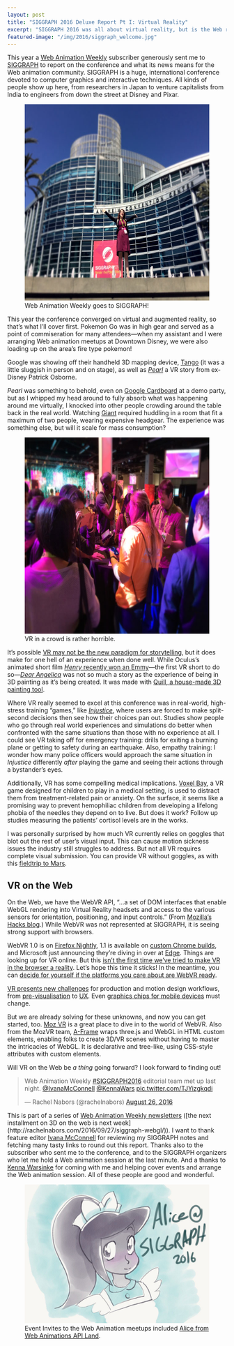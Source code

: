 ```yaml
---
layout: post
title: "SIGGRAPH 2016 Deluxe Report Pt I: Virtual Reality"
excerpt: "SIGGRAPH 2016 was all about virtual reality, but is the Web ready for VR? Maybe with WebVR..."
featured-image: "/img/2016/siggraph_welcome.jpg"
---
```


This year a [Web Animation Weekly](http://webanimationweekly.com/) subscriber generously sent me to [SIGGRAPH](http://s2016.siggraph.org/) to report on the conference and what its news means for the Web animation community. SIGGRAPH is a huge, international conference devoted to computer graphics and interactive techniques. All kinds of people show up here, from researchers in Japan to venture capitalists from India to engineers from down the street at Disney and Pixar.

<figure>
    <img src="/img/2016/siggraph_welcome.jpg" srcset="/img/2016/siggraph_welcome-2x.jpg 2x" height="450" width="600" alt="Rachel Nabors striking a victory pose in front of the Anaheim Convention Center.">
    <figcaption>
        Web Animation Weekly goes to SIGGRAPH!
    </figcaption>
</figure>

This year the conference converged on virtual and augmented reality, so that’s what I’ll cover first. Pokemon Go was in high gear and served as a point of commiseration for many attendees&mdash;when my assistant and I were arranging Web animation meetups at Downtown Disney, we were also loading up on the area’s fire type pokemon!

Google was showing off their handheld 3D mapping device, [Tango](https://www.youtube.com/watch?v=Tu5VpWJIbxo&amp;list=TLR3aE7uzJKj4yODA4MjAxNg) (it was a little sluggish in person and on stage), as well as _[Pearl](https://www.inverse.com/article/14427-google-s-vr-film-pearl-combines-disney-charm-and-cutting-edge-tech)_ a VR story from ex-Disney Patrick Osborne.

_Pearl_ was something to behold, even on [Google Cardboard](https://vr.google.com/cardboard/) at a demo party, but as I whipped my head around to fully absorb what was happening around me virtually, I knocked into other people crowding around the table back in the real world. Watching [Giant](http://giantofficial.com/) required huddling in a room that fit a maximum of two people, wearing expensive headgear. The experience was something else, but will it scale for mass consumption?

<figure>
    <img src="/img/2016/siggraph_crowd.jpg" srcset="/img/2016/siggraph_crowd-2x.jpg 2x" height="450" width="600" alt="People crowded around a table wearing VR goggles.">
    <figcaption>
        VR in a crowd is rather horrible.
    </figcaption>
</figure>

It’s possible [VR may not be the new paradigm for storytelling](https://www.techinasia.com/virtual-reality-storytelling), but it does make for one hell of an experience when done well. While Oculus’s animated short film [_Henry_ recently won an Emmy](https://www.wired.com/2016/09/oculus-henry-emmy/)&mdash;the first VR short to do so&mdash;_[Dear Angelica](https://www.youtube.com/watch?v=JbzbX9F6Lhs)_ was not so much a story as the experience of being in 3D painting as it’s being created. It was made with [Quill, a house-made 3D painting tool](http://www.wired.co.uk/article/oculus-quill-drawing-tool-virtual-reality).

Where VR really seemed to excel at this conference was in real-world, high-stress training “games,” like _[Injustice](https://vimeo.com/152674197)_, where users are forced to make split-second decisions then see how their choices pan out. Studies show people who go through real world experiences and simulations do better when confronted with the same situations than those with no experience at all. I could see VR taking off for emergency training: drills for exiting a burning plane or getting to safety during an earthquake. Also, empathy training: I wonder how many police officers would approach the same situation in _Injustice_ differently _after_ playing the game and seeing their actions through a bystander’s eyes.

Additionally, VR has some compelling medical implications. [Voxel Bay](https://accad.osu.edu/assets/files/Voxel%20BayAbstract_0504.pdf), a VR game designed for children to play in a medical setting, is used to distract them from treatment-related pain or anxiety. On the surface, it seems like a promising way to prevent hemophiliac children from developing a lifelong phobia of the needles they depend on to live. But does it work? Follow up studies measuring the patients’ cortisol levels are in the works.

I was personally surprised by how much VR currently relies on goggles that blot out the rest of user’s visual input. This can cause motion sickness issues the industry still struggles to address. But not all VR requires complete visual submission. You can provide VR without goggles, as with this [fieldtrip to Mars](http://motionographer.com/2016/07/12/vr-without-goggles-field-trip-to-mars-sends-a-souped-up-school-bus-to-space/).

## VR on the Web

On the Web, we have the WebVR API, “&hellip;a set of DOM interfaces that enable WebGL rendering into Virtual Reality headsets and access to the various sensors for orientation, positioning, and input controls.” (From [Mozilla’s Hacks blog](https://hacks.mozilla.org/2016/03/introducing-the-webvr-1-0-api-proposal/).) While WebVR was not represented at SIGGRAPH, it is seeing strong support with browsers.

WebVR 1.0 is on [Firefox Nightly](https://blog.mozvr.com/webvr-1-0-available-in-firefox-nightly/), 1.1 is available on [custom Chrome builds](https://webvr.info/get-chrome/), and Microsoft just announcing they’re diving in over at [Edge](https://blogs.windows.com/msedgedev/2016/09/09/webvr-in-development-edge/). Things are looking up for VR online. But this [isn’t the first time we’ve tried to make VR in the browser a reality](https://tonyparisi.wordpress.com/2016/08/13/third-times-the-charm/). Let’s hope this time it sticks! In the meantime, you can [decide for yourself if the platforms you care about are WebVR ready](https://iswebvrready.org/).

[VR presents new challenges](http://motionographer.com/2016/08/01/4-things-we-wished-wed-known-before-creating-a-vr-experience-in-unreal/) for production and motion design workflows, from [pre-visualisation](https://vimeo.com/141330081) to [UX](http://www.uxofvr.com/). Even [graphics chips for mobile devices](http://malideveloper.arm.com/downloads/Presentations/GDC%202016/Theatre/Inside_VR_on_Mobile.pdf) must change.

But we are already solving for these unknowns, and now you can get started, too. [Moz VR](https://mozvr.com) is a great place to dive in to the world of WebVR. Also from the MozVR team, [A-Frame](https://aframe.io/) wraps three.js and WebGL in HTML custom elements, enabling folks to create 3D/VR scenes without having to master the intricacies of WebGL. It is declarative and tree-like, using CSS-style attributes with custom elements.

Will VR on the Web be _a thing_ going forward? I look forward to finding out!

<blockquote class="twitter-tweet" data-lang="en"><p lang="en" dir="ltr">Web Animation Weekly <a href="https://twitter.com/hashtag/SIGGRAPH2016?src=hash">#SIGGRAPH2016</a> editorial team met up last night. <a href="https://twitter.com/IvanaMcConnell">@IvanaMcConnell</a> <a href="https://twitter.com/KennaWars">@KennaWars</a> <a href="https://t.co/TJYizgkqdi">pic.twitter.com/TJYizgkqdi</a></p>&mdash; Rachel Nabors (@rachelnabors) <a href="https://twitter.com/rachelnabors/status/769268906422702080">August 26, 2016</a></blockquote>
<script async src="//platform.twitter.com/widgets.js" charset="utf-8"></script>

<aside class="note">This is part of a series of <a href="http://webanimationweekly.com/">Web Animation Weekly newsletters</a> ([the next installment on 3D on the web is next week](http://rachelnabors.com/2016/09/27/siggraph-webgl/)). I want to thank feature editor <a href="https://twitter.com/IvanaMcConnell">Ivana McConnell</a> for reviewing my SIGGRAPH notes and fetching many tasty links to round out this report. Thanks also to the subscriber who sent me to the conference, and to the SIGGRAPH organizers who let me hold a Web animation session at the last minute. And a thanks to <a href="https://twitter.com/kennawars">Kenna Warsinke</a> for coming with me and helping cover events and arrange the Web animation session. All of these people are good and wonderful.</aside>

<figure>
    <img src="/img/2016/siggraph_alice.jpg" alt="Alice (in Wonderland) at SIGGRAPH.">
    <figcaption>
        Event Invites to the Web Animation meetups included <a href="https://developer.mozilla.org/en-US/docs/Web/API/Web_Animations_API/Using_the_Web_Animations_API">Alice from Web Animations API Land</a>.
    </figcaption>
</figure>